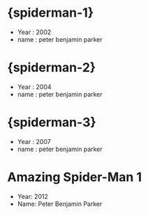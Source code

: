 # {spiderman-1}

- Year : 2002
- name : peter benjamin parker

# {spiderman-2}

- Year : 2004
- name : peter benjamin parker

# {spiderman-3}

- Year : 2007
- name : peter benjamin parker

# Amazing Spider-Man 1

- Year: 2012
- Name: Peter Benjamin Parker
